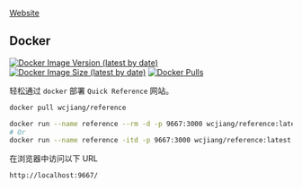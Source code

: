 [Website](https://ref.jxlss.cn/)
## Docker

[![Docker Image Version (latest by date)](https://img.shields.io/docker/v/wcjiang/reference)](https://hub.docker.com/r/wcjiang/reference) [![Docker Image Size (latest by date)](https://img.shields.io/docker/image-size/wcjiang/reference)](https://hub.docker.com/r/wcjiang/reference) [![Docker Pulls](https://img.shields.io/docker/pulls/wcjiang/reference)](https://hub.docker.com/r/wcjiang/reference)

轻松通过 `docker` 部署 `Quick Reference` 网站。

```bash
docker pull wcjiang/reference
```

```bash
docker run --name reference --rm -d -p 9667:3000 wcjiang/reference:latest
# Or
docker run --name reference -itd -p 9667:3000 wcjiang/reference:latest
```

在浏览器中访问以下 URL

```bash
http://localhost:9667/
```

